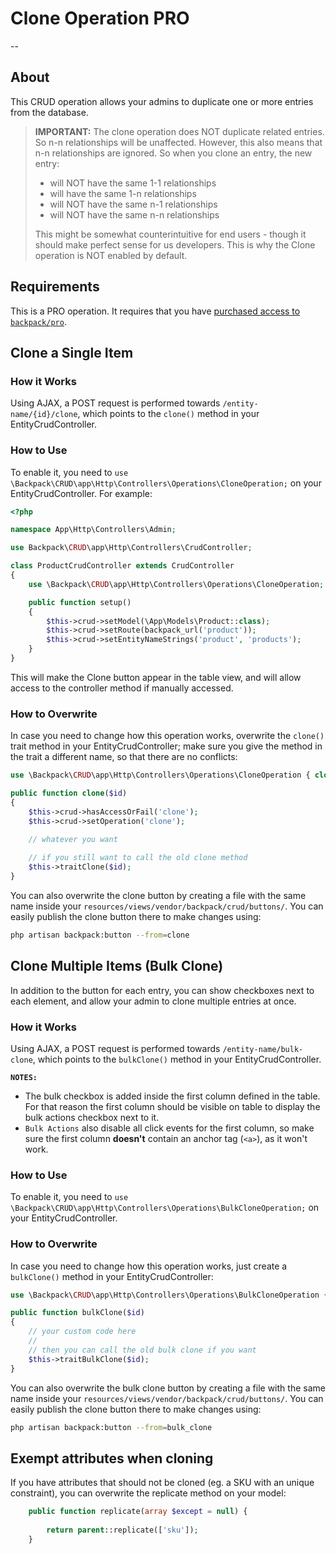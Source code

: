 # Clone Operation <span class="badge badge-info">PRO</span>

--

<a name="about"></a>
## About

This CRUD operation allows your admins to duplicate one or more entries from the database.

>**IMPORTANT:** The clone operation does NOT duplicate related entries. So n-n relationships will be unaffected. However, this also means that n-n relationships are ignored. So when you clone an entry, the new entry:
>- will NOT have the same 1-1 relationships
>- will have the same 1-n relationships
>- will NOT have the same n-1 relationships
>- will NOT have the same n-n relationships
>
>This might be somewhat counterintuitive for end users - though it should make perfect sense for us developers. This is why the Clone operation is NOT enabled by default.


<a name="requirements"></a>
## Requirements

This is a <span class="badge badge-info">PRO</span> operation. It requires that you have [purchased access to `backpack/pro`](https://backpackforlaravel.com/products/pro-for-unlimited-projects).

<a name="clone-a-single-item"></a>
## Clone a Single Item

<a name="how-it-works"></a>
### How it Works

Using AJAX, a POST request is performed towards ```/entity-name/{id}/clone```, which points to the ```clone()``` method in your EntityCrudController.

<a name="enabling"></a>
### How to Use

To enable it, you need to ```use \Backpack\CRUD\app\Http\Controllers\Operations\CloneOperation;``` on your EntityCrudController. For example:

```php
<?php

namespace App\Http\Controllers\Admin;

use Backpack\CRUD\app\Http\Controllers\CrudController;

class ProductCrudController extends CrudController
{
    use \Backpack\CRUD\app\Http\Controllers\Operations\CloneOperation;

    public function setup() 
    {
        $this->crud->setModel(\App\Models\Product::class);
        $this->crud->setRoute(backpack_url('product'));
        $this->crud->setEntityNameStrings('product', 'products');
    }
}
```

This will make the Clone button appear in the table view, and will allow access to the controller method if manually accessed.

<a name="how-to-overwrite"></a>
### How to Overwrite

In case you need to change how this operation works, overwrite the ```clone()``` trait method in your EntityCrudController; make sure you give the method in the trait a different name, so that there are no conflicts:

```php
use \Backpack\CRUD\app\Http\Controllers\Operations\CloneOperation { clone as traitClone; }

public function clone($id)
{
    $this->crud->hasAccessOrFail('clone');
    $this->crud->setOperation('clone');

    // whatever you want
    
    // if you still want to call the old clone method
    $this->traitClone($id);
}
```

You can also overwrite the clone button by creating a file with the same name inside your ```resources/views/vendor/backpack/crud/buttons/```. You can easily publish the clone button there to make changes using:

```zsh
php artisan backpack:button --from=clone
```

<a name="clone-multiple-items-bulk-clone"></a>
## Clone Multiple Items (Bulk Clone)

In addition to the button for each entry, you can show checkboxes next to each element, and allow your admin to clone multiple entries at once.


<a name="how-it-works"></a>
### How it Works

Using AJAX, a POST request is performed towards ```/entity-name/bulk-clone```, which points to the ```bulkClone()``` method in your EntityCrudController.

**`NOTES:`** 
- The bulk checkbox is added inside the first column defined in the table. For that reason the first column should be visible on table to display the bulk actions checkbox next to it.
- `Bulk Actions` also disable all click events for the first column, so make sure the first column **doesn't** contain an anchor tag (`<a>`), as it won't work.

<a name="enabling"></a>
### How to Use

To enable it, you need to ```use \Backpack\CRUD\app\Http\Controllers\Operations\BulkCloneOperation;``` on your EntityCrudController.

<a name="how-to-overwrite"></a>
### How to Overwrite

In case you need to change how this operation works, just create a ```bulkClone()``` method in your EntityCrudController:

```php
use \Backpack\CRUD\app\Http\Controllers\Operations\BulkCloneOperation { bulkClone as traitBulkClone; }

public function bulkClone($id)
{
    // your custom code here
    // 
    // then you can call the old bulk clone if you want
    $this->traitBulkClone($id);
}
```

You can also overwrite the bulk clone button by creating a file with the same name inside your ```resources/views/vendor/backpack/crud/buttons/```. You can easily publish the clone button there to make changes using:

```zsh
php artisan backpack:button --from=bulk_clone
```

<a name="exempt-attribute-when-cloning"></a>
## Exempt attributes when cloning
If you have attributes that should not be cloned (eg. a SKU with an unique constraint), you can overwrite the replicate method on your model:

```php
    public function replicate(array $except = null) {
    
        return parent::replicate(['sku']);
    }
```
